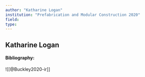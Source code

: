 ```yaml
---
author: "Katharine Logan"
institution: "Prefabrication and Modular Construction 2020"
field:
type:
---
```


## Katharine Logan
#### Bibliography:

![[@Buckley2020-ir]]